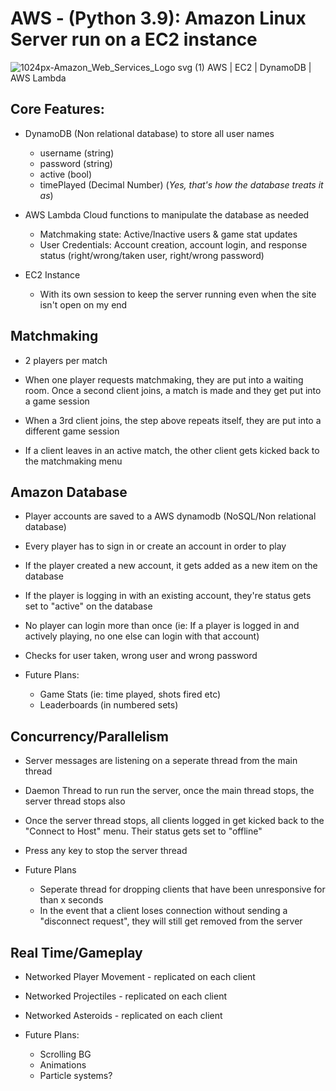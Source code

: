 # AWS - (Python 3.9): Amazon Linux Server run on a EC2 instance
![1024px-Amazon_Web_Services_Logo svg (1)](https://user-images.githubusercontent.com/46793138/197844527-8bba5ee7-bd19-4c5f-b0bc-471f07bbf490.png)
AWS | EC2 | DynamoDB | AWS Lambda
## Core Features:
- DynamoDB (Non relational database) to store all user names
  - username (string)
  - password (string)
  - active (bool)
  - timePlayed (Decimal Number) (*Yes, that's how the database treats it as*)

- AWS Lambda Cloud functions to manipulate the database as needed
  - Matchmaking state: Active/Inactive users & game stat updates
  - User Credentials: Account creation, account login, and response status (right/wrong/taken user, right/wrong password)

- EC2 Instance
  - With its own session to keep the server running even when the site isn't open on my end

## Matchmaking
- 2 players per match

- When one player requests matchmaking, they are put into a waiting room. Once a second client joins, a match is made and they get put into a game session

- When a 3rd client joins, the step above repeats itself, they are put into a different game session

- If a client leaves in an active match, the other client gets kicked back to the matchmaking menu
## Amazon Database
- Player accounts are saved to a AWS dynamodb (NoSQL/Non relational database)

- Every player has to sign in or create an account in order to play

- If the player created a new account, it gets added as a new item on the database

- If the player is logging in with an existing account, they're status gets set to "active" on the database

- No player can login more than once (ie: If a player is logged in and actively playing, no one else can login with that account)

- Checks for user taken, wrong user and wrong password

- Future Plans:
  - Game Stats (ie: time played, shots fired etc)
  - Leaderboards (in numbered sets)
     
## Concurrency/Parallelism
- Server messages are listening on a seperate thread from the main thread

- Daemon Thread to run run the server, once the main thread stops, the server thread stops also

- Once the server thread stops, all clients logged in get kicked back to the "Connect to Host" menu. Their status gets set to "offline"

- Press any key to stop the server thread

- Future Plans
  - Seperate thread for dropping clients that have been unresponsive for than x seconds
  - In the event that a client loses connection without sending a "disconnect request", they will still get removed from the server
## Real Time/Gameplay
- Networked Player Movement - replicated on each client

- Networked Projectiles - replicated on each client
 
- Networked Asteroids - replicated on each client

- Future Plans:
  - Scrolling BG
  - Animations
  - Particle systems?

